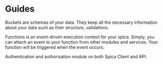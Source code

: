 # Guides

<doc-cards>
    <doc-card title="Bucket" href="/docs/guide/bucket" image="/assets/artboard/bucket.svg">
        <p>Buckets are schemas of your data. They keep all the necessary information about your data such as their structure, validations.</p>
    </doc-card>
    <doc-card title="Function" href="/docs/guide/function" image="/assets/artboard/functions.svg">
        <p>Functions is an event-driven execution context for your spica. Simply, you can attach an event to your function from other modules and services. Your function will be triggered when the event occurs.</p>
    </doc-card>
    <doc-card title="Passport" href="/docs/guide/passport" image="/assets/artboard/policy.svg">
        <p>Authentication and authorisation module on both Spica Client and API.</p>
    </doc-card>
</doc-cards>
